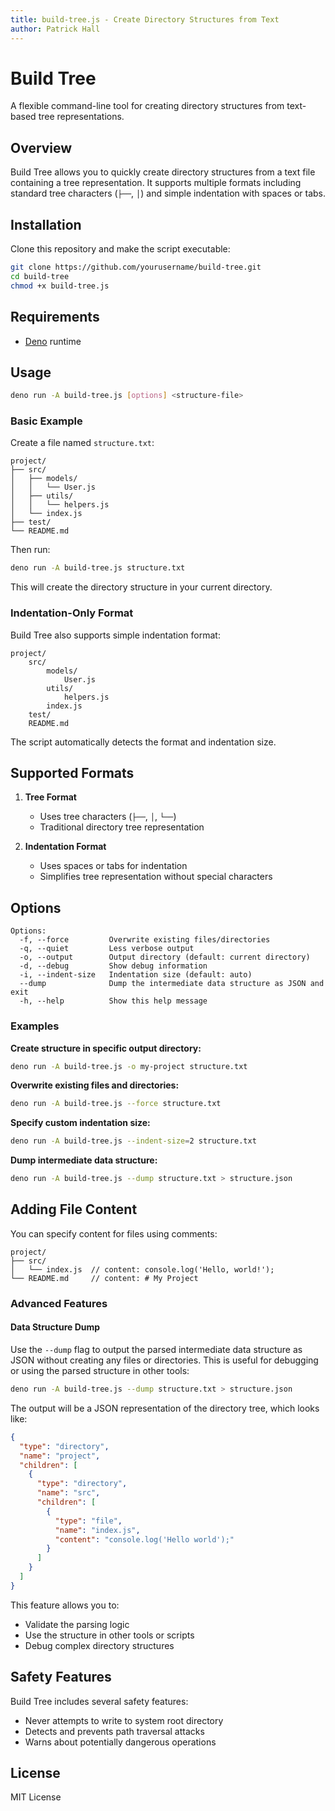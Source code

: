 ```yaml
---
title: build-tree.js - Create Directory Structures from Text
author: Patrick Hall
---
```

# Build Tree

A flexible command-line tool for creating directory structures from text-based tree representations.

## Overview

Build Tree allows you to quickly create directory structures from a text file containing a tree representation. It supports multiple formats including standard tree characters (`├──`, `│`) and simple indentation with spaces or tabs.

## Installation

Clone this repository and make the script executable:

```bash
git clone https://github.com/yourusername/build-tree.git
cd build-tree
chmod +x build-tree.js
```

## Requirements

- [Deno](https://deno.land/) runtime

## Usage

```bash
deno run -A build-tree.js [options] <structure-file>
```

### Basic Example

Create a file named `structure.txt`:

```
project/
├── src/
│   ├── models/
│   │   └── User.js
│   ├── utils/
│   │   └── helpers.js
│   └── index.js
├── test/
└── README.md
```

Then run:

```bash
deno run -A build-tree.js structure.txt
```

This will create the directory structure in your current directory.

### Indentation-Only Format

Build Tree also supports simple indentation format:

```
project/
    src/
        models/
            User.js
        utils/
            helpers.js
        index.js
    test/
    README.md
```

The script automatically detects the format and indentation size.

## Supported Formats

1. **Tree Format**
   - Uses tree characters (`├──`, `│`, `└──`)
   - Traditional directory tree representation

2. **Indentation Format**
   - Uses spaces or tabs for indentation
   - Simplifies tree representation without special characters

## Options

```
Options:
  -f, --force         Overwrite existing files/directories
  -q, --quiet         Less verbose output
  -o, --output        Output directory (default: current directory)
  -d, --debug         Show debug information
  -i, --indent-size   Indentation size (default: auto)
  --dump              Dump the intermediate data structure as JSON and exit
  -h, --help          Show this help message
```

### Examples

**Create structure in specific output directory:**
```bash
deno run -A build-tree.js -o my-project structure.txt
```

**Overwrite existing files and directories:**
```bash
deno run -A build-tree.js --force structure.txt
```

**Specify custom indentation size:**
```bash
deno run -A build-tree.js --indent-size=2 structure.txt
```

**Dump intermediate data structure:**
```bash
deno run -A build-tree.js --dump structure.txt > structure.json
```

## Adding File Content

You can specify content for files using comments:

```
project/
├── src/
│   └── index.js  // content: console.log('Hello, world!');
└── README.md     // content: # My Project
```

### Advanced Features

#### Data Structure Dump

Use the `--dump` flag to output the parsed intermediate data structure as JSON without creating any files or directories. This is useful for debugging or using the parsed structure in other tools:

```bash
deno run -A build-tree.js --dump structure.txt > structure.json
```

The output will be a JSON representation of the directory tree, which looks like:

```json
{
  "type": "directory",
  "name": "project",
  "children": [
    {
      "type": "directory",
      "name": "src",
      "children": [
        {
          "type": "file",
          "name": "index.js",
          "content": "console.log('Hello world');"
        }
      ]
    }
  ]
}
```

This feature allows you to:
- Validate the parsing logic
- Use the structure in other tools or scripts
- Debug complex directory structures

## Safety Features

Build Tree includes several safety features:

- Never attempts to write to system root directory
- Detects and prevents path traversal attacks
- Warns about potentially dangerous operations

## License

MIT License